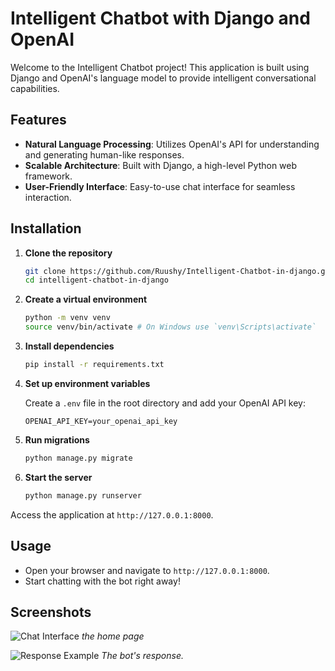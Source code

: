 # Intelligent Chatbot with Django and OpenAI

Welcome to the Intelligent Chatbot project! This application is built using Django and OpenAI's language model to provide intelligent conversational capabilities.

## Features

- **Natural Language Processing**: Utilizes OpenAI's API for understanding and generating human-like responses.
- **Scalable Architecture**: Built with Django, a high-level Python web framework.
- **User-Friendly Interface**: Easy-to-use chat interface for seamless interaction.

## Installation

1. **Clone the repository**

    ```bash
    git clone https://github.com/Ruushy/Intelligent-Chatbot-in-django.git
    cd intelligent-chatbot-in-django
    ```

2. **Create a virtual environment**

    ```bash
    python -m venv venv
    source venv/bin/activate # On Windows use `venv\Scripts\activate`
    ```

3. **Install dependencies**

    ```bash
    pip install -r requirements.txt
    ```

4. **Set up environment variables**

    Create a `.env` file in the root directory and add your OpenAI API key:

    ```
    OPENAI_API_KEY=your_openai_api_key
    ```

5. **Run migrations**

    ```bash
    python manage.py migrate
    ```

6. **Start the server**

    ```bash
    python manage.py runserver
    ```

Access the application at `http://127.0.0.1:8000`.

## Usage

- Open your browser and navigate to `http://127.0.0.1:8000`.
- Start chatting with the bot right away!

## Screenshots

![Chat Interface](path/img/homepage.png)
*the home page*

![Response Example](path/img/botwithq.png)
*The bot's response.*
